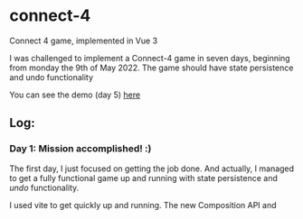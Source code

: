# connect-4
Connect 4 game, implemented in Vue 3

I was challenged to implement a Connect-4 game in seven days, beginning from monday the 9th of May 2022.
The game should have state persistence and undo functionality

You can see the demo (day 5) [here](https://little-b.it/connect4/v1/)

## Log:

### Day 1: Mission accomplished! :)
The first day, I just focused on getting the job done.
And actually, I managed to get a fully functional game up and running with state persistence and *undo* functionality.

I used vite to get quickly up and running. The new Composition API and [<script setup>](https://vuejs.org/api/sfc-script-setup.html) was new to me, so I read up on it. Very nice additions to Vue! - I opted in! A project like this needs a global data model. I thought Vuex, but discovered [Pinia](https://pinia.vuejs.org/).

The implementation is very simple. The main data structure is an array of columns of cell states (0 = no disc, 1 = player 1 disc, etc). This is easily converted to a visual representation. Reactivity keeps it updated. The data structure also allows quickly accessing columns and cells, which is needed for determining if the game is won.
The method for determining if the game is won is to examine the discs next to the piece just played.

For state persistence, I simply used the "persist" feature of Pinia.
The *undo* functionality was implemented by maintaining a history of moves. Ie [4,2] would mean that the first disc was placed in column 4 and the second was placed in column 2. Removing a disc translates into popping the column index from history and removing the disc on the top of that row.

### Day 2: Quality
Having a working game allowed me to turn to the quality. Quality of code and quality of the UI

*Code quality*
First thing I wanted was to do was switch to TypeScript. There are [plenty of good reasons to use Typescript](https://serokell.io/blog/why-typescript). So why didn't I start out with TypeScript? Well, I hadn't used it before, and wanted the piece of mind of having the job done. With that out of the way already, there should be plenty of time to learn TypeScript. Actually, it was quite quick to learn and also pretty quick to implement. For testing, I went with [vite-plugin-checker](https://github.com/fi3ework/vite-plugin-checker), which performs the checks during development, which is nice.

Next, I turned to the coding style. I needed a brush-up of the recommendations and wanted to get it right early, to avoid needing to change stuff. After that, the code applies to [the official Vue style guide](https://vuejs.org/style-guide/)

Finally, I changed the CSS to SCSS. SCSS is more readable and easier to maintain.

*UI quality*
First of all, the game should be playable on small screens too. It didn't take too many media queries to make that happen.

Next, I wanted it to be playable on keyboard too. I implemented two ways to interact. Pressing a number key simply drops the disc in the corresponding slot. Using the right and left arrow keys, you can select a column and then press down arrow to drop it.

### Day 3: Game experience (animation and sound)
With job specification fulfilled and quality in place, I could now move on to improving the game experience.

*Drop animation*
First of all, it would be nice to see those discs drop. Actually, this would not only look good, but also make it easier to see what was just played.

The data-model chosen was however not suited for the drop animations. In the model, the discs are just states of cells, which means they cannot easily be tracked, should they move. To remedy this, I decided to argument the model with a `discs` array containing discs played. Each disc contains information on where it is (column and row) and who played it.

Another thing that needed changing in order to ease animation was the grid. Each cell was its own SVG. If discs are to move from cell to cell, they cannot be part of such a solution. I had the alternatives of either implementing the discs in another layer or merge the cells in the column. I chose the latter. In fact, I merged all the cells. Doing this prevents future problems if animations needs to cross column borders.

For the animation algorithm, I found [dynamics.js](http://dynamicsjs.com/), which produces physics-based animations. For some reason it errored when trying to animate SVG properties, but I found a workaround (which was to tell dynamics to animate a reactive property instead, watch it, and then update the SVG attribute)

*Undo animation*
With the drop animation in place, it wouldn't take much effort to create a similar effect when the discs are removed. I experimented a bit with the algorithms and went with a reversed gravity, which gives the impression that the disc is sucked up, which I found satisfying.

*Sound*
Sound is also part of the user experience. In the real world, things makes sounds, so to provide an authentic feeling, it would be nice with a little unintrusive bump when the discs are dropped. To back up the sucking-up effect, a suck-up sound would be in place.

These sounds could easily be recorded by myself. But they could probably also easily be found on the net. I googled up open source sound effect libraries and found a good bump sound by searching for "coin fall". It was harder to find a good suck-up sound, but after a while, I found a good quality sound called [Air Lock](https://freesound.org/people/VlatkoBlazek/sounds/185761/), which I imagined would work if played backwards. I reversed it and speeded it a bit up, and it became very close to what I had imagined.

### Day 4: Various improvements

*New functionality*
- Mute / unmute

*UI*
- Don't show game interactions when game is over
- Don't play sounds until user interacted with the page
- Shortcut for undo: Arrow Up

*Code quality*
- Refactored code for checking if user interacted with the page into a [composable](https://vuejs.org/guide/reusability/composables.html)
- Refactured code for hooking into keyboard event into using [useEventListener composable](https://vueuse.org/core/useEventListener/) from vueuse.org
- Refactured the workaround for using dynamics.js with SVG into a composable

### Day 5: Various improvements
*Code quality*
- Refactored audio play into a composable

*UI*
- Limit simultaneously suck-up sounds (it generated too much noise when all discs where sucked up simultaneously)
- Play a fanfare when the game is won
- Using naiveui for basic components

*Features*
- Let the players choose their colors
- Choose input method for players
- 3 player game (n player)
- The required connections to win can now be tweaked

Uploaded a demo



## Other ideas
- Mark the winning connection (ie by blinking)
- Game settings: Board size
- Redo
- Save game
- Play against computer
- Watch a replay of the entire game
- Save the game as SVG animation
- Rule variation: [PopOut](https://en.wikipedia.org/wiki/Connect_Four)
- Rule variation: Cylinder-Infinite Connect-Four
- Rule variation: [Power up](https://en.wikipedia.org/wiki/Connect_Four)
- Docker
- [Compile without options api](https://github.com/vuejs/core/tree/main/packages/vue#bundler-build-feature-flags)
- Pan through history
- Optionally only allow the player to undo his own moves
